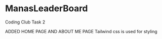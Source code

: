 # ManasLeaderBoard
Coding Club Task 2

ADDED    HOME PAGE   AND   ABOUT ME PAGE
Tailwind css is used for styling
